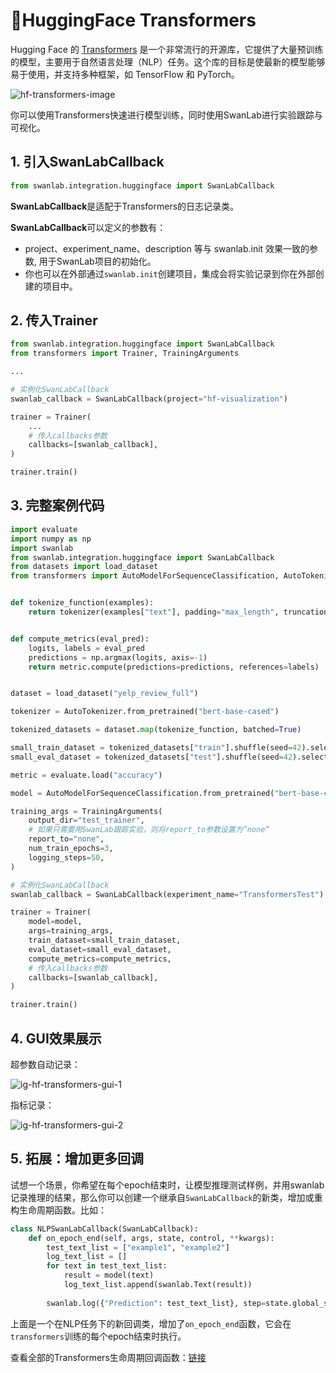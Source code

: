 # 🤗HuggingFace Transformers

Hugging Face 的 [Transformers](https://github.com/huggingface/transformers) 是一个非常流行的开源库，它提供了大量预训练的模型，主要用于自然语言处理（NLP）任务。这个库的目标是使最新的模型能够易于使用，并支持多种框架，如 TensorFlow 和 PyTorch。

![hf-transformers-image](/assets/ig-huggingface-transformers.png)

你可以使用Transformers快速进行模型训练，同时使用SwanLab进行实验跟踪与可视化。

## 1. 引入SwanLabCallback

```python
from swanlab.integration.huggingface import SwanLabCallback
```

**SwanLabCallback**是适配于Transformers的日志记录类。

**SwanLabCallback**可以定义的参数有：

- project、experiment_name、description 等与 swanlab.init 效果一致的参数, 用于SwanLab项目的初始化。
- 你也可以在外部通过`swanlab.init`创建项目，集成会将实验记录到你在外部创建的项目中。

## 2. 传入Trainer

```python (1,7,12)
from swanlab.integration.huggingface import SwanLabCallback
from transformers import Trainer, TrainingArguments

...

# 实例化SwanLabCallback
swanlab_callback = SwanLabCallback(project="hf-visualization")

trainer = Trainer(
    ...
    # 传入callbacks参数
    callbacks=[swanlab_callback],
)

trainer.train()
```

## 3. 完整案例代码

```python (4,41,50)
import evaluate
import numpy as np
import swanlab
from swanlab.integration.huggingface import SwanLabCallback
from datasets import load_dataset
from transformers import AutoModelForSequenceClassification, AutoTokenizer, Trainer, TrainingArguments


def tokenize_function(examples):
    return tokenizer(examples["text"], padding="max_length", truncation=True)


def compute_metrics(eval_pred):
    logits, labels = eval_pred
    predictions = np.argmax(logits, axis=-1)
    return metric.compute(predictions=predictions, references=labels)


dataset = load_dataset("yelp_review_full")

tokenizer = AutoTokenizer.from_pretrained("bert-base-cased")

tokenized_datasets = dataset.map(tokenize_function, batched=True)

small_train_dataset = tokenized_datasets["train"].shuffle(seed=42).select(range(1000))
small_eval_dataset = tokenized_datasets["test"].shuffle(seed=42).select(range(1000))

metric = evaluate.load("accuracy")

model = AutoModelForSequenceClassification.from_pretrained("bert-base-cased", num_labels=5)

training_args = TrainingArguments(
    output_dir="test_trainer",
    # 如果只需要用SwanLab跟踪实验，则将report_to参数设置为”none“
    report_to="none",
    num_train_epochs=3,
    logging_steps=50,
)

# 实例化SwanLabCallback
swanlab_callback = SwanLabCallback(experiment_name="TransformersTest")

trainer = Trainer(
    model=model,
    args=training_args,
    train_dataset=small_train_dataset,
    eval_dataset=small_eval_dataset,
    compute_metrics=compute_metrics,
    # 传入callbacks参数
    callbacks=[swanlab_callback],
)

trainer.train()
```

## 4. GUI效果展示

超参数自动记录：

![ig-hf-transformers-gui-1](/assets/ig-hf-transformers-gui-1.png)

指标记录：

![ig-hf-transformers-gui-2](/assets/ig-hf-transformers-gui-2.png)


## 5. 拓展：增加更多回调

试想一个场景，你希望在每个epoch结束时，让模型推理测试样例，并用swanlab记录推理的结果，那么你可以创建一个继承自`SwanLabCallback`的新类，增加或重构生命周期函数。比如：

```python
class NLPSwanLabCallback(SwanLabCallback):    
    def on_epoch_end(self, args, state, control, **kwargs):
        test_text_list = ["example1", "example2"]
        log_text_list = []
        for text in test_text_list:
            result = model(text)
            log_text_list.append(swanlab.Text(result))
            
        swanlab.log({"Prediction": test_text_list}, step=state.global_step)
```

上面是一个在NLP任务下的新回调类，增加了`on_epoch_end`函数，它会在`transformers`训练的每个epoch结束时执行。

查看全部的Transformers生命周期回调函数：[链接](https://github.com/huggingface/transformers/blob/main/src/transformers/trainer_callback.py#L311)



